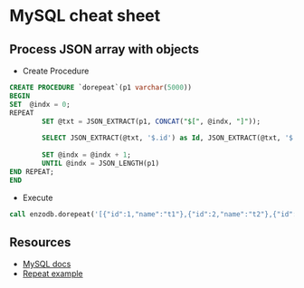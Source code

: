 # MySQL cheat sheet
## Process JSON array with objects
* Create Procedure
```SQL
CREATE PROCEDURE `dorepeat`(p1 varchar(5000))
BEGIN
SET  @indx = 0;
REPEAT
        SET @txt = JSON_EXTRACT(p1, CONCAT("$[", @indx, "]"));
        
        SELECT JSON_EXTRACT(@txt, '$.id') as Id, JSON_EXTRACT(@txt, '$.name') as Name;
        
        SET @indx = @indx + 1;
        UNTIL @indx = JSON_LENGTH(p1)
END REPEAT;
END
```
* Execute
```SQL
call enzodb.dorepeat('[{"id":1,"name":"t1"},{"id":2,"name":"t2"},{"id":3,"name":"t3"}]');
```

## Resources
* [MySQL docs](https://dev.mysql.com/doc/refman/8.0/en/json.html)
* [Repeat example](https://stackoverflow.com/questions/34681925/iterate-through-json-in-mysql-query/48809401)

